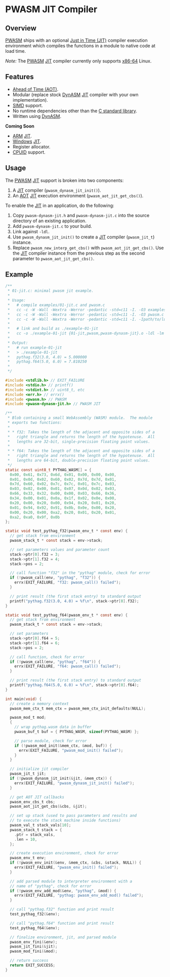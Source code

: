 # PWASM JIT Compiler

## Overview

[PWASM][] ships with an optional [Just in Time (JIT)][jit] compiler
execution environment which compiles the functions in a module to native
code at load time.

*Note:* The [PWASM][] [JIT][] compiler currently only supports
[x86-64][] Linux.

## Features
* [Ahead of Time (AOT)][aot].
* Modular (replace stock [DynASM][] [JIT][] compiler with your own
  implementation).
* [SIMD][] support.
* No runtime dependencies other than the [C standard library][stdlib].
* Written using [DynASM][].

**Coming Soon**

* [ARM][] [JIT][].
* [Windows][] [JIT][].
* Register allocator.
* [CPUID][] support.

## Usage

The [PWASM][] [JIT][] support is broken into two components:
1. A [JIT][] compiler (`pwasm_dynasm_jit_init()`).
2. An [AOT][] [JIT][] execution environment (`pwasm_aot_jit_get_cbs()`).

To enable the [JIT][] in an application, do the following:

1. Copy `pwasm-dynasm-jit.h` and `pwasm-dynasm-jit.c` into the source
   directory of an existing application.
2. Add `pwasm-dynasm-jit.c` to your build.
3. Link against `-ldl`.
4. Use `pwasm_dynasm_jit_init()` to create a [JIT][] compiler
   (`pwasm_jit_t`) instance.
5. Replace `pwasm_new_interp_get_cbs()` with `pwasm_aot_jit_get_cbs()`.
   Use the [JIT][] compiler instance from the previous step as the
   second parameter to `pwasm_aot_jit_get_cbs()`.

## Example

```c
/**
 * 01-jit.c: minimal pwasm jit example.
 *
 * Usage:
 *   # compile examples/01-jit.c and pwasm.c
 *   cc -c -W -Wall -Wextra -Werror -pedantic -std=c11 -I. -O3 examples/01-jit.c
 *   cc -c -W -Wall -Wextra -Werror -pedantic -std=c11 -I. -O3 pwasm.c
 *   cc -c -W -Wall -Wextra -Werror -pedantic -std=c11 -I. -Ipath/to/luajit-2.0 -O3 pwasm-dynasm-jit.c
 *
 *   # link and build as ./example-01-jit
 *   cc -o ./example-01-jit {01-jit,pwasm,pwasm-dynasm-jit}.o -ldl -lm
 *
 * Output:
 *   # run example-01-jit
 *   > ./example-01-jit
 *   pythag.f32(3.0, 4.0) = 5.000000
 *   pythag.f64(5.0, 6.0) = 7.810250
 *
 */

#include <stdlib.h> // EXIT_FAILURE
#include <stdio.h> // printf()
#include <stdint.h> // uint8_t, etc
#include <err.h> // errx()
#include <pwasm.h> // PWASM
#include <pwasm-dynasm-jit.h> // PWASM JIT

/**
 * Blob containing a small WebAssembly (WASM) module.  The module
 * exports two functions: 
 *
 * * f32: Takes the length of the adjacent and opposite sides of a
 *   right triangle and returns the length of the hypotenuse.  All
 *   lengths are 32-bit, single-precision floating point values.
 *
 * * f64: Takes the length of the adjacent and opposite sides of a
 *   right triangle and returns the length of the hypotenuse.  All
 *   lengths are 64-bit, double-precision floating point values.
 */
static const uint8_t PYTHAG_WASM[] = {
  0x00, 0x61, 0x73, 0x6d, 0x01, 0x00, 0x00, 0x00,
  0x01, 0x0d, 0x02, 0x60, 0x02, 0x7d, 0x7d, 0x01,
  0x7d, 0x60, 0x02, 0x7c, 0x7c, 0x01, 0x7c, 0x03,
  0x03, 0x02, 0x00, 0x01, 0x07, 0x0d, 0x02, 0x03,
  0x66, 0x33, 0x32, 0x00, 0x00, 0x03, 0x66, 0x36,
  0x34, 0x00, 0x01, 0x0a, 0x1f, 0x02, 0x0e, 0x00,
  0x20, 0x00, 0x20, 0x00, 0x94, 0x20, 0x01, 0x20,
  0x01, 0x94, 0x92, 0x91, 0x0b, 0x0e, 0x00, 0x20,
  0x00, 0x20, 0x00, 0xa2, 0x20, 0x01, 0x20, 0x01,
  0xa2, 0xa0, 0x9f, 0x0b
};

static void test_pythag_f32(pwasm_env_t * const env) {
  // get stack from environment
  pwasm_stack_t * const stack = env->stack;

  // set parameters values and parameter count
  stack->ptr[0].f32 = 3;
  stack->ptr[1].f32 = 4;
  stack->pos = 2;

  // call function "f32" in the "pythag" module, check for error
  if (!pwasm_call(env, "pythag", "f32")) {
    errx(EXIT_FAILURE, "f32: pwasm_call() failed");
  }

  // print result (the first stack entry) to standard output
  printf("pythag.f32(3.0, 4.0) = %f\n", stack->ptr[0].f32);
}

static void test_pythag_f64(pwasm_env_t * const env) {
  // get stack from environment
  pwasm_stack_t * const stack = env->stack;

  // set parameters
  stack->ptr[0].f64 = 5;
  stack->ptr[1].f64 = 6;
  stack->pos = 2;

  // call function, check for error
  if (!pwasm_call(env, "pythag", "f64")) {
    errx(EXIT_FAILURE, "f64: pwasm_call() failed");
  }

  // print result (the first stack entry) to standard output
  printf("pythag.f64(5.0, 6.0) = %f\n", stack->ptr[0].f64);
}

int main(void) {
  // create a memory context
  pwasm_mem_ctx_t mem_ctx = pwasm_mem_ctx_init_defaults(NULL);

  pwasm_mod_t mod;
  {
    // wrap pythag.wasm data in buffer
    pwasm_buf_t buf = { PYTHAG_WASM, sizeof(PYTHAG_WASM) };

    // parse module, check for error
    if (!pwasm_mod_init(&mem_ctx, &mod, buf)) {
      errx(EXIT_FAILURE, "pwasm_mod_init() failed");
    }
  }

  // initialize jit compiler
  pwasm_jit_t jit;
  if (!pwasm_dynasm_jit_init(&jit, &mem_ctx)) {
    errx(EXIT_FAILURE, "pwasm_dynasm_jit_init() failed");
  }

  // get AOT JIT callbacks
  pwasm_env_cbs_t cbs;
  pwasm_aot_jit_get_cbs(&cbs, &jit);

  // set up stack (used to pass parameters and results and
  // to execute the stack machine inside functions)
  pwasm_val_t stack_vals[10];
  pwasm_stack_t stack = {
    .ptr = stack_vals,
    .len = 10,
  };

  // create execution environment, check for error
  pwasm_env_t env;
  if (!pwasm_env_init(&env, &mem_ctx, &cbs, &stack, NULL)) {
    errx(EXIT_FAILURE, "pwasm_env_init() failed");
  }

  // add parsed module to interpreter environment with a
  // name of "pythag", check for error
  if (!pwasm_env_add_mod(&env, "pythag", &mod)) {
    errx(EXIT_FAILURE, "pythag: pwasm_env_add_mod() failed");
  }

  // call "pythag.f32" function and print result
  test_pythag_f32(&env);

  // call "pythag.f64" function and print result
  test_pythag_f64(&env);

  // finalize environment, jit, and parsed module
  pwasm_env_fini(&env);
  pwasm_jit_fini(&jit);
  pwasm_mod_fini(&mod);

  // return success
  return EXIT_SUCCESS;
}
```

[pwasm]: https://pwasm.org/
  "PWASM"
[pwasm-git]: https://github.com/pablotron/pwasm
  "PWASM Git repository"
[webassembly]: https://en.wikipedia.org/wiki/WebAssembly
  "WebAssembly"
[c11]: https://en.wikipedia.org/wiki/C11_(C_standard_revision)
  "C11 standard"
[jit]: https://en.wikipedia.org/wiki/Just-in-time_compilation
  "Just-in-time compiler"
[aot]: https://en.wikipedia.org/wiki/Ahead-of-time_compilation
  "Ahead-of-time compiler"
[interpreter]: https://en.wikipedia.org/wiki/Interpreter_(computing)
  "Interpreter"
[stdlib]: https://en.wikipedia.org/wiki/C_standard_library
  "C standard library"
[wat]: https://webassembly.github.io/spec/core/text/index.html
  "WebAssembly text format"
[mkdocs]: https://mkdocs.org/
  "Project documentation with Markdown"
[me]: https://github.com/pablotron
  "My GitHub page"
[mit]: https://opensource.org/licenses/MIT
  "MIT license"
[markdown]: https://en.wikipedia.org/wiki/Markdown
  "Markdown markup language"
[doxygen]: http://www.doxygen.nl/
  "Doxygen API documentation generator"
[api]: https://en.wikipedia.org/wiki/Application_programming_interface
  "Application Programming Interface (API)"
[simd]: https://en.wikipedia.org/wiki/SIMD
  "Single Instruction, Multiple Data"
[dynasm]: https://luajit.org/dynasm.html
  "DynASM dynamic assembler"
[sysv]: https://en.wikipedia.org/wiki/UNIX_System_V
  "System V"
[x86-64]: https://en.wikipedia.org/wiki/X86-64
  "64-bit version of x86 instruction set"
[arm]: https://en.wikipedia.org/wiki/ARM_architecture
  "ARM architecture"
[windows]: https://en.wikipedia.org/wiki/Microsoft_Windows
  "Microsoft Windows"
[cpuid]: https://en.wikipedia.org/wiki/CPUID
  "CPUID instruction"
